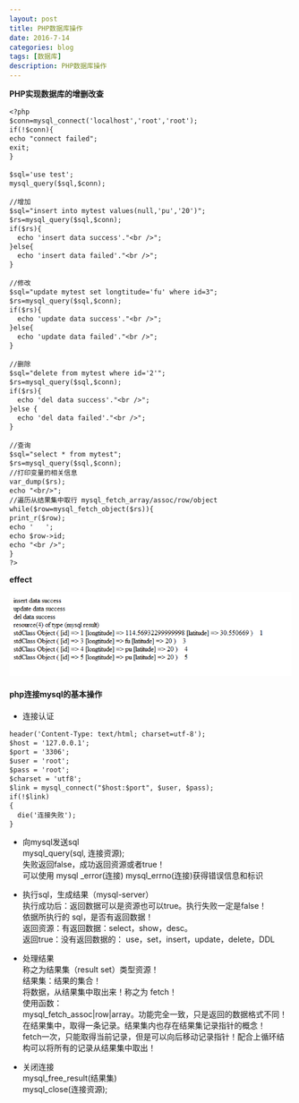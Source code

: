 ```yaml
---
layout: post
title: PHP数据库操作
date: 2016-7-14
categories: blog
tags: [数据库]
description: PHP数据库操作 
---
```



**PHP实现数据库的增删改查**       

```
<?php
$conn=mysql_connect('localhost','root','root');
if(!$conn){
echo "connect failed";
exit;
}

$sql='use test';
mysql_query($sql,$conn);

//增加
$sql="insert into mytest values(null,'pu','20')";
$rs=mysql_query($sql,$conn);
if($rs){
  echo 'insert data success'."<br />";
}else{
  echo 'insert data failed'."<br />";
}

//修改
$sql="update mytest set longtitude='fu' where id=3";
$rs=mysql_query($sql,$conn);
if($rs){
  echo 'update data success'."<br />";
}else{
  echo 'update data failed'."<br />";
}

//删除
$sql="delete from mytest where id='2'";
$rs=mysql_query($sql,$conn);
if($rs){
  echo 'del data success'."<br />";
}else {
  echo 'del data failed'."<br />";  
}

//查询
$sql="select * from mytest";
$rs=mysql_query($sql,$conn);
//打印变量的相关信息
var_dump($rs);
echo "<br/>";
//遍历从结果集中取行 mysql_fetch_array/assoc/row/object
while($row=mysql_fetch_object($rs)){
print_r($row);
echo '   ';
echo $row->id;
echo "<br />";
}
?>
```

**effect**   

![](https://raw.githubusercontent.com/whuhan2013/ImageRepertory/master/php/p4.png)


#### php连接mysql的基本操作  

- 连接认证          
```
header('Content-Type: text/html; charset=utf-8');
$host = '127.0.0.1';
$port = '3306';
$user = 'root';
$pass = 'root';
$charset = 'utf8';
$link = mysql_connect("$host:$port", $user, $pass);
if(!$link)
{
  die('连接失败');
}
```

- 向mysql发送sql       
mysql_query(sql, 连接资源);        
失败返回false，成功返回资源或者true！          
可以使用 mysql _error(连接) mysql_errno(连接)获得错误信息和标识      

- 执行sql，生成结果（mysql-server）                
执行成功后：返回数据可以是资源也可以true。执行失败一定是false！          
依据所执行的 sql，是否有返回数据！           
返回资源：有返回数据：select，show，desc。      
返回true：没有返回数据的： use，set，insert，update，delete，DDL        

- 处理结果         
称之为结果集（result set）类型资源！      
结果集：结果的集合！              
将数据，从结果集中取出来！称之为 fetch！        
使用函数：                    
mysql_fetch_assoc|row|array。功能完全一致，只是返回的数据格式不同！       
在结果集中，取得一条记录。结果集内也存在结果集记录指针的概念！             
fetch一次，只能取得当前记录，但是可以向后移动记录指针！配合上循环结构可以将所有的记录从结果集中取出！         

- 关闭连接             
mysql_free_result(结果集)          
mysql_close(连接资源);                 


